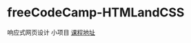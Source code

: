 # freeCodeCamp-HTMLandCSS
响应式网页设计 小项目
[课程地址](https://chinese.freecodecamp.org/learn/responsive-web-design)
